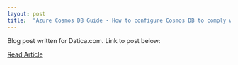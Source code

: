 ```yaml
---
layout: post
title:  "Azure Cosmos DB Guide - How to configure Cosmos DB to comply with HIPAA and HITRUST"
---
```

Blog post written for Datica.com. Link to post below:

<a href="https://datica.com/academy/azure-cosmos-db-guide-how-to-configure-cosmos-db-to-comply-with-hipaa-and-hitrust/" class="markdown-btn">Read Article</a>